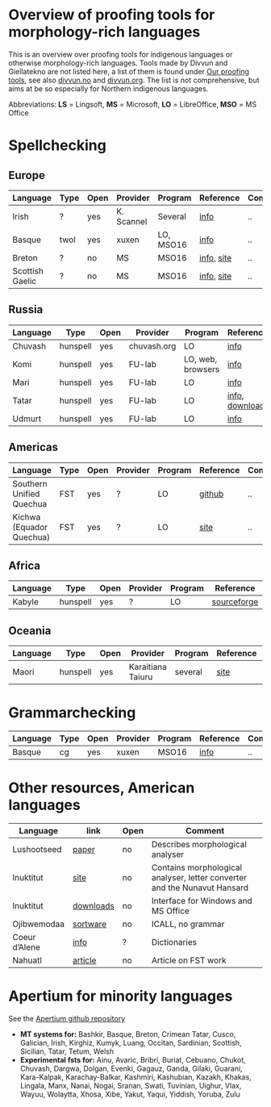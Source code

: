 Overview of proofing tools for morphology-rich languages
========================================================


This is an overview over proofing tools for indigenous languages or otherwise morphology-rich languages. Tools made by Divvun and Giellatekno are not listed here, a list of them is found under [Our proofing tools](../index.html), see also [divvun.no](http://divvun.no) and [divvun.org](http://divvun.org). The list is not comprehensive, but aims at be so especially for Northern indigenous languages.


Abbreviations: **LS** = Lingsoft, **MS** = Microsoft, **LO** = LibreOffice‚ **MSO** = MS Office


# Spellchecking


##  Europe


|   Language | Type | Open | Provider | Program       | Reference | Comment
| --- | --- | --- | --- | --- | --- | --- 
|  Irish     | ?   |  yes   | K. Scannel  | Several  | [info](https://cadhan.com/gramadoir/) | ..
|  Basque    | twol |  yes   | xuxen  | LO, MSO16  | [info](http://xuxen.eus/eu/home)  | ..
|  Breton    | ?   |  no   | MS  | MSO16  | [info](https://extensions.libreoffice.org/extensions/spellchecking-dictionary-for-breton-language), [site](http://forum.linux.org.ba) | ..
|  Scottish Gaelic    | ?   |  no   | MS  | MSO16  | [info](https://extensions.libreoffice.org/extensions/spellchecking-dictionary-for-breton-language), [site](http://forum.linux.org.ba) | ..


##  Russia

|   Language | Type | Open | Provider | Program       | Reference | Comment
| --- | --- | --- | --- | --- | --- | --- 
|  Chuvash    | hunspell   |  yes   | chuvash.org  | LO  | [info](http://hunspell.chv.su/download.shtml) | ..
|  Komi    | hunspell   |  yes   | FU-lab  | LO, web, browsers  | [info](http://wiki.fu-lab.ru/index.php/Проверка_правописания_коми_языка) | ..
|  Mari    | hunspell   |  yes   | FU-lab  | LO  | [info](http://wiki.fu-lab.ru/index.php/Проверка_правописания_марийского_языка) | ..
|  Tatar    | hunspell   |  yes   | FU-lab  | LO  | [info](http://fu-lab.ru/pravopisanie),  [download](https://code.google.com/archive/p/fu-lab/downloads) | ..
|  Udmurt    | hunspell   |  yes   | FU-lab  | LO  | [info](http://wiki.fu-lab.ru/index.php/Проверка_правописания_удмуртского_языка) | ..


##  Americas

|   Language | Type | Open | Provider | Program       | Reference | Comment
| --- | --- | --- | --- | --- | --- | --- 
|  Southern Unified Quechua  | FST   |  yes   | ?  | LO  | [github](https://github.com/hinantin/LibreOfficePlugin/releases/tag/v0.3-beta.3) | ..
|  Kichwa (Equador Quechua)  | FST   |  yes   | ?  | LO  | [site](https://www.proz.com/profile/1399823) | ..


##  Africa

|   Language | Type | Open | Provider | Program       | Reference | Comment
| --- | --- | --- | --- | --- | --- | --- 
|  Kabyle  | hunspell   |  yes   | ?  | LO  | [sourceforge](https://sourceforge.net/projects/tiranteqbaylit/) | ..


##  Oceania

|   Language | Type | Open | Provider | Program       | Reference | Comment
| --- | --- | --- | --- | --- | --- | --- 
|  Maori  | hunspell   |  yes   | Karaitiana Taiuru  | several  | [site](http://www.taiuru.maori.nz/publications/digital-tools/te-ngutu-kura/) | ..






# Grammarchecking


|   Language | Type | Open | Provider | Program       | Reference | Comment
| --- | --- | --- | --- | --- | --- | --- 
|  Basque    | cg  |  yes   | xuxen | MSO16  | [info](http://xuxen.eus/eu/home)  | ..




# Other resources, American languages


|   Language | link | Open | Comment
| --- | --- | --- | --- 
|  Lushootseed    | [paper](https://faculty.washington.edu/ebender/papers/AU-guest-lecture.pdf)  |  no   | Describes morphological analyser
|  Inuktitut    | [site](http://inuktitutcomputing.ca)  |  no   | Contains morphological analyser, letter converter and the Nunavut Hansard
|  Inuktitut | [downloads](http://www.pirurvik.ca/productions/microsoft/downloads) | no | Interface for Windows and MS Office
|  Ojibwemodaa | [sortware](https://birchbarkbooks.com/all-online-titles/ojibwemodaa-software) | no | ICALL, no grammar
|  Coeur d’Alene | [info](http://academic.uprm.edu/~sbischoff/COLRC/) | ? | Dictionaries
|  Nahuatl | [article](https://pdfs.semanticscholar.org/263c/394f870f31f92c5eb69966bd1008499cc90d.pdf) | no | Article on FST work


# Apertium for minority languages

See the [Apertium github repository](https://github.com/apertium)

- **MT systems for:** Bashkir, Basque, Breton, Crimean Tatar, Cusco, Galician, Irish, Kirghiz, Kumyk, Luang, Occitan, Sardinian, Scottish, Sicilian, Tatar, Tetum, Welsh
- **Experimental fsts for:** Ainu, Avaric, Bribri, Buriat, Cebuano, Chukot, Chuvash, Dargwa, Dolgan, Evenki, Gagauz, Ganda, Gilaki, Guarani, Kara-Kalpak, Karachay-Balkar, Kashmiri, Kashubian, Kazakh, Khakas, Lingala, Manx, Nanai, Nogai, Sranan, Swati, Tuvinian, Uighur, Vlax, Wayuu, Wolaytta, Xhosa, Xibe, Yakut, Yaqui, Yiddish, Yoruba, Zulu





